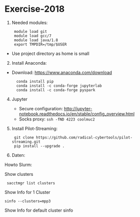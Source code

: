 # Exercise-2018

1. Needed modules:
	
		module load git
		module load gcc/7
		module load java/1.8
		export TMPDIR=/tmp/$USER

* Use project directory as home is small


2. Install Anaconda:

- Download: https://www.anaconda.com/download

		conda install pip
		conda install -c conda-forge jupyterlab
		conda install -c conda-forge pyspark


4. Jupyter

    * Secure configuration:
        http://jupyter-notebook.readthedocs.io/en/stable/config_overview.html
    * Socks proxy: `ssh -fND 4223 coolmuc2`



3. Install Pilot-Streaming:

		git clone https://github.com/radical-cybertools/pilot-streaming.git
		pip install --upgrade .


4. Daten:
	



Howto Slurm:

Show clusters

	 sacctmgr list clusters

Show Info for 1 Cluster

	sinfo --clusters=mpp3

Show Info for default cluster
	sinfo
